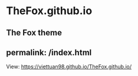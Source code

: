 # TheFox.github.io
The Fox theme
---
permalink: /index.html
---
View: https://viettuan98.github.io/TheFox.github.io/
